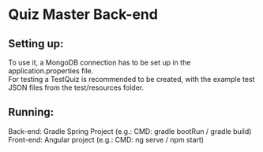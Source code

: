 # Quiz Master Back-end

## Setting up:
To use it, a MongoDB connection has to be set up in the application.properties file.  
For testing a TestQuiz is recommended to be created, with the example test JSON files from the test/resources folder.  

## Running:
Back-end: Gradle Spring Project (e.g.: CMD: gradle bootRun / gradle build)  
Front-end: Angular project (e.g.: CMD: ng serve / npm start)  
